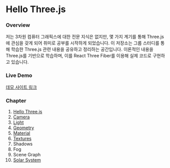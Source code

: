 # Hello Three.js

### Overview

저는 3차원 컴퓨터 그래픽스에 대한 전문 지식은 없지만, 몇 가지 계기를 통해 Three.js에 관심을 갖게 되어 취미로 공부를 시작하게 되었습니다. 이 저장소는 그룹 스터디를 통해 학습한 Three.js 관련 내용을 공유하고 정리하는 공간입니다. 이론적인 내용을 Three.js를 기반으로 학습하며, 이를 React Three Fiber를 이용해 실제 코드로 구현하고 있습니다.

### Live Demo

[데모 사이트 링크](https://jo-duchan.github.io/hello-three-js/)

### Chapter

1.  [Hello Three.js](https://0033.notion.site/Hello-Three-js-d407473b94314c38a2dc1698bf254539)
2.  [Camera](https://0033.notion.site/Cameras-9b817ec1a8324ed8a049b9411e96c6fa)
3.  [Light](https://0033.notion.site/Lights-774effa8b9094533aa9ddecd3c859c5f)
4.  [Geometry](https://0033.notion.site/Geometry-cd3b7e243ae54a108e8ddd253f9070a4)
5.  [Material](https://0033.notion.site/Material-b2780d053579474dba0677460cd750f2)
6.  [Textures](https://0033.notion.site/Textures-790306c8bb504eb2996a34d0f7fd47d3)
7.  Shadows
8.  Fog
9.  Scene Graph
10. [Solar System](https://medium.com/@duchanjo/three-js로-만드는-태양계-시뮬레이션-89f546c70791)
